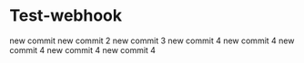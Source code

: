 # Test-webhook
new commit
new commit 2
new commit 3
new commit 4
new commit 4
new commit 4
new commit 4
new commit 4